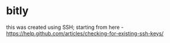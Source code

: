 # bitly
this was created using SSH; starting from here - https://help.github.com/articles/checking-for-existing-ssh-keys/
